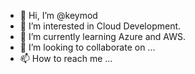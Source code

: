 - 👋 Hi, I’m @keymod
- 👀 I’m interested in Cloud Development.
- 🌱 I’m currently learning Azure and AWS.
- 💞️ I’m looking to collaborate on ...
- 📫 How to reach me ...

<!---
keymod/keymod is a ✨ special ✨ repository because its `README.md` (this file) appears on your GitHub profile.
You can click the Preview link to take a look at your changes.
--->
